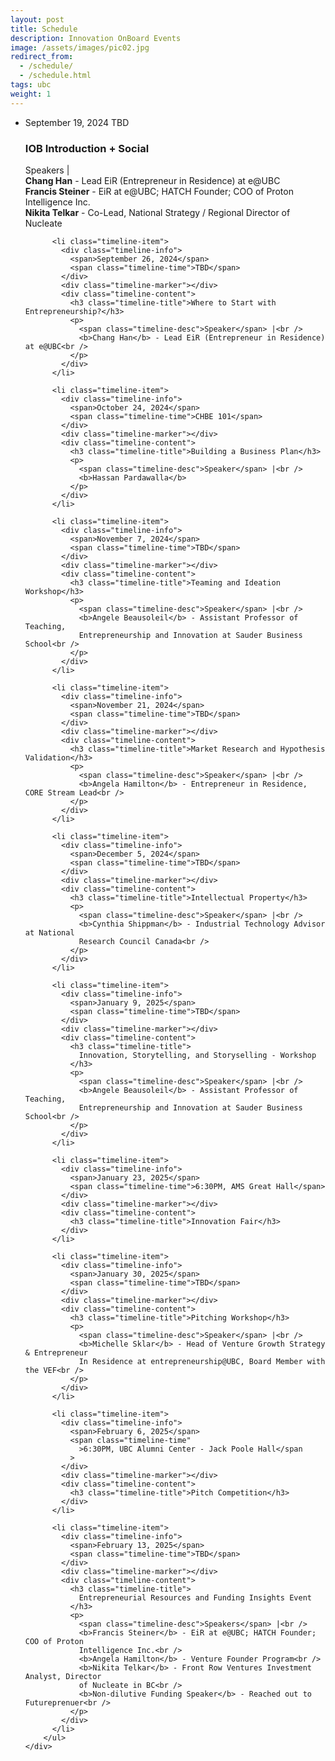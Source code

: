 ```yaml
---
layout: post
title: Schedule
description: Innovation OnBoard Events
image: /assets/images/pic02.jpg
redirect_from:
  - /schedule/
  - /schedule.html
tags: ubc
weight: 1
---
```


<div class="row">
    <div class="12u$(small)">
        <ul class="timeline">
          <li class="timeline-item">
            <div class="timeline-info">
              <span>September 19, 2024</span>
              <span class="timeline-time">TBD</span>
            </div>
            <div class="timeline-marker"></div>
            <div class="timeline-content">
              <h3 class="timeline-title">IOB Introduction + Social</h3>
              <p>
                <span class="timeline-desc">Speakers</span> |<br />
                <b>Chang Han</b> - Lead EiR (Entrepreneur in Residence) at e@UBC<br />
                <b>Francis Steiner</b> - EiR at e@UBC; HATCH Founder; COO of Proton
                Intelligence Inc.<br />
                <b>Nikita Telkar</b> - Co-Lead, National Strategy / Regional Director of
                Nucleate
              </p>
            </div>
          </li>

          <li class="timeline-item">
            <div class="timeline-info">
              <span>September 26, 2024</span>
              <span class="timeline-time">TBD</span>
            </div>
            <div class="timeline-marker"></div>
            <div class="timeline-content">
              <h3 class="timeline-title">Where to Start with Entrepreneurship?</h3>
              <p>
                <span class="timeline-desc">Speaker</span> |<br />
                <b>Chang Han</b> - Lead EiR (Entrepreneur in Residence) at e@UBC<br />
              </p>
            </div>
          </li>

          <li class="timeline-item">
            <div class="timeline-info">
              <span>October 24, 2024</span>
              <span class="timeline-time">CHBE 101</span>
            </div>
            <div class="timeline-marker"></div>
            <div class="timeline-content">
              <h3 class="timeline-title">Building a Business Plan</h3>
              <p>
                <span class="timeline-desc">Speaker</span> |<br />
                <b>Hassan Pardawalla</b>
              </p>
            </div>
          </li>

          <li class="timeline-item">
            <div class="timeline-info">
              <span>November 7, 2024</span>
              <span class="timeline-time">TBD</span>
            </div>
            <div class="timeline-marker"></div>
            <div class="timeline-content">
              <h3 class="timeline-title">Teaming and Ideation Workshop</h3>
              <p>
                <span class="timeline-desc">Speaker</span> |<br />
                <b>Angele Beausoleil</b> - Assistant Professor of Teaching,
                Entrepreneurship and Innovation at Sauder Business School<br />
              </p>
            </div>
          </li>

          <li class="timeline-item">
            <div class="timeline-info">
              <span>November 21, 2024</span>
              <span class="timeline-time">TBD</span>
            </div>
            <div class="timeline-marker"></div>
            <div class="timeline-content">
              <h3 class="timeline-title">Market Research and Hypothesis Validation</h3>
              <p>
                <span class="timeline-desc">Speaker</span> |<br />
                <b>Angela Hamilton</b> - Entrepreneur in Residence, CORE Stream Lead<br />
              </p>
            </div>
          </li>

          <li class="timeline-item">
            <div class="timeline-info">
              <span>December 5, 2024</span>
              <span class="timeline-time">TBD</span>
            </div>
            <div class="timeline-marker"></div>
            <div class="timeline-content">
              <h3 class="timeline-title">Intellectual Property</h3>
              <p>
                <span class="timeline-desc">Speaker</span> |<br />
                <b>Cynthia Shippman</b> - Industrial Technology Advisor at National
                Research Council Canada<br />
              </p>
            </div>
          </li>

          <li class="timeline-item">
            <div class="timeline-info">
              <span>January 9, 2025</span>
              <span class="timeline-time">TBD</span>
            </div>
            <div class="timeline-marker"></div>
            <div class="timeline-content">
              <h3 class="timeline-title">
                Innovation, Storytelling, and Storyselling - Workshop
              </h3>
              <p>
                <span class="timeline-desc">Speaker</span> |<br />
                <b>Angele Beausoleil</b> - Assistant Professor of Teaching,
                Entrepreneurship and Innovation at Sauder Business School<br />
              </p>
            </div>
          </li>

          <li class="timeline-item">
            <div class="timeline-info">
              <span>January 23, 2025</span>
              <span class="timeline-time">6:30PM, AMS Great Hall</span>
            </div>
            <div class="timeline-marker"></div>
            <div class="timeline-content">
              <h3 class="timeline-title">Innovation Fair</h3>
            </div>
          </li>

          <li class="timeline-item">
            <div class="timeline-info">
              <span>January 30, 2025</span>
              <span class="timeline-time">TBD</span>
            </div>
            <div class="timeline-marker"></div>
            <div class="timeline-content">
              <h3 class="timeline-title">Pitching Workshop</h3>
              <p>
                <span class="timeline-desc">Speaker</span> |<br />
                <b>Michelle Sklar</b> - Head of Venture Growth Strategy & Entrepreneur
                In Residence at entrepreneurship@UBC, Board Member with the VEF<br />
              </p>
            </div>
          </li>

          <li class="timeline-item">
            <div class="timeline-info">
              <span>February 6, 2025</span>
              <span class="timeline-time"
                >6:30PM, UBC Alumni Center - Jack Poole Hall</span
              >
            </div>
            <div class="timeline-marker"></div>
            <div class="timeline-content">
              <h3 class="timeline-title">Pitch Competition</h3>
            </div>
          </li>

          <li class="timeline-item">
            <div class="timeline-info">
              <span>February 13, 2025</span>
              <span class="timeline-time">TBD</span>
            </div>
            <div class="timeline-marker"></div>
            <div class="timeline-content">
              <h3 class="timeline-title">
                Entrepreneurial Resources and Funding Insights Event
              </h3>
              <p>
                <span class="timeline-desc">Speakers</span> |<br />
                <b>Francis Steiner</b> - EiR at e@UBC; HATCH Founder; COO of Proton
                Intelligence Inc.<br />
                <b>Angela Hamilton</b> - Venture Founder Program<br />
                <b>Nikita Telkar</b> - Front Row Ventures Investment Analyst, Director
                of Nucleate in BC<br />
                <b>Non-dilutive Funding Speaker</b> - Reached out to Futureprenuer<br />
              </p>
            </div>
          </li>
        </ul>
    </div>

</div>
